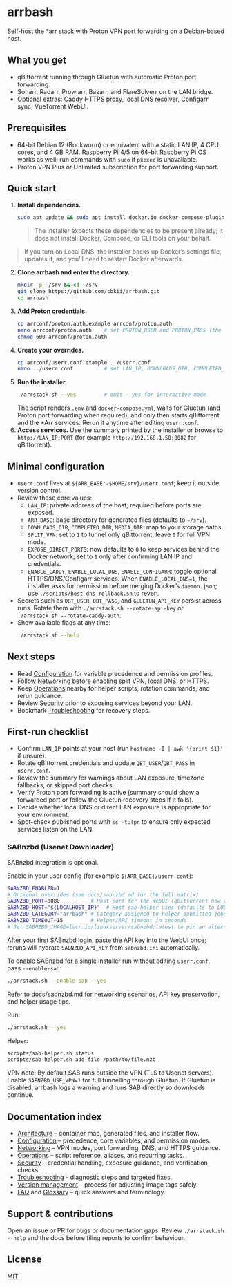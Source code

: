 # arrbash

Self-host the *arr stack with Proton VPN port forwarding on a Debian-based host.

## What you get
- qBittorrent running through Gluetun with automatic Proton port forwarding.
- Sonarr, Radarr, Prowlarr, Bazarr, and FlareSolverr on the LAN bridge.
- Optional extras: Caddy HTTPS proxy, local DNS resolver, Configarr sync, VueTorrent WebUI.

## Prerequisites
- 64-bit Debian 12 (Bookworm) or equivalent with a static LAN IP, 4 CPU cores, and 4 GB RAM. Raspberry Pi 4/5 on 64-bit Raspberry Pi OS works as well; run commands with `sudo` if `pkexec` is unavailable.
- Proton VPN Plus or Unlimited subscription for port forwarding support.

## Quick start
1. **Install dependencies.**
   ```bash
   sudo apt update && sudo apt install docker.io docker-compose-plugin git curl jq openssl
   ```
   > The installer expects these dependencies to be present already; it does not install Docker, Compose, or CLI tools on your behalf.
  > If you turn on Local DNS, the installer backs up Docker’s settings file, updates it, and you’ll need to restart Docker afterwards.
2. **Clone arrbash and enter the directory.**
   ```bash
   mkdir -p ~/srv && cd ~/srv
   git clone https://github.com/cbkii/arrbash.git
   cd arrbash
   ```
3. **Add Proton credentials.**
   ```bash
   cp arrconf/proton.auth.example arrconf/proton.auth
   nano arrconf/proton.auth    # set PROTON_USER and PROTON_PASS (the script appends +pmp)
   chmod 600 arrconf/proton.auth
   ```
4. **Create your overrides.**
   ```bash
   cp arrconf/userr.conf.example ../userr.conf
   nano ../userr.conf          # set LAN_IP, DOWNLOADS_DIR, COMPLETED_DIR, MEDIA_DIR
   ```
5. **Run the installer.**
   ```bash
   ./arrstack.sh --yes         # omit --yes for interactive mode
   ```
   The script renders `.env` and `docker-compose.yml`, waits for Gluetun (and Proton port forwarding when required), and only then starts qBittorrent and the *Arr services. Rerun it anytime after editing `userr.conf`.
6. **Access services.** Use the summary printed by the installer or browse to `http://LAN_IP:PORT` (for example `http://192.168.1.50:8082` for qBittorrent).

## Minimal configuration
- `userr.conf` lives at `${ARR_BASE:-$HOME/srv}/userr.conf`; keep it outside version control.
- Review these core values:
  - `LAN_IP`: private address of the host; required before ports are exposed.
  - `ARR_BASE`: base directory for generated files (defaults to `~/srv`).
  - `DOWNLOADS_DIR`, `COMPLETED_DIR`, `MEDIA_DIR`: map to your storage paths.
  - `SPLIT_VPN`: set to `1` to tunnel only qBittorrent; leave `0` for full VPN mode.
  - `EXPOSE_DIRECT_PORTS`: now defaults to `0` to keep services behind the Docker network; set to `1` only after confirming LAN IP and credentials.
  - `ENABLE_CADDY`, `ENABLE_LOCAL_DNS`, `ENABLE_CONFIGARR`: toggle optional HTTPS/DNS/Configarr services. When `ENABLE_LOCAL_DNS=1`, the installer asks for permission before merging Docker’s `daemon.json`; use `./scripts/host-dns-rollback.sh` to revert.
- Secrets such as `QBT_USER`, `QBT_PASS`, and `GLUETUN_API_KEY` persist across runs. Rotate them with `./arrstack.sh --rotate-api-key` or `./arrstack.sh --rotate-caddy-auth`.
- Show available flags at any time:
  ```bash
  ./arrstack.sh --help
  ```
## Next steps
- Read [Configuration](./docs/configuration.md) for variable precedence and permission profiles.
- Follow [Networking](./docs/networking.md) before enabling split VPN, local DNS, or HTTPS.
- Keep [Operations](./docs/operations.md) nearby for helper scripts, rotation commands, and rerun guidance.
- Review [Security](./docs/security.md) prior to exposing services beyond your LAN.
- Bookmark [Troubleshooting](./docs/troubleshooting.md) for recovery steps.

## First-run checklist
- Confirm `LAN_IP` points at your host (run `hostname -I | awk '{print $1}'` if unsure).
- Rotate qBittorrent credentials and update `QBT_USER`/`QBT_PASS` in `userr.conf`.
- Review the summary for warnings about LAN exposure, timezone fallbacks, or skipped port checks.
- Verify Proton port forwarding is active (summary should show a forwarded port or follow the Gluetun recovery steps if it fails).
- Decide whether local DNS or direct LAN exposure is appropriate for your environment.
- Spot-check published ports with `ss -tulpn` to ensure only expected services listen on the LAN.

### SABnzbd (Usenet Downloader)

SABnzbd integration is optional.

Enable in your user config (for example `${ARR_BASE}/userr.conf`):

```bash
SABNZBD_ENABLED=1
# Optional overrides (see docs/sabnzbd.md for the full matrix)
SABNZBD_PORT=8080          # Host port for the WebUI (qBittorrent now defaults to 8082)
SABNZBD_HOST="${LOCALHOST_IP}"  # Host sab-helper uses (defaults to LOCALHOST_IP)
SABNZBD_CATEGORY="arrbash" # Category assigned to helper-submitted jobs
SABNZBD_TIMEOUT=15         # Helper/API timeout in seconds
# Set SABNZBD_IMAGE=lscr.io/linuxserver/sabnzbd:latest to pin an alternate container tag
```

After your first SABnzbd login, paste the API key into the WebUI once; reruns will hydrate
`SABNZBD_API_KEY` from `sabnzbd.ini` automatically.

To enable SABnzbd for a single installer run without editing `userr.conf`, pass `--enable-sab`:

```bash
./arrstack.sh --enable-sab --yes
```

Refer to [docs/sabnzbd.md](docs/sabnzbd.md) for networking scenarios, API key preservation,
and helper usage tips.

Run:

```bash
./arrstack.sh --yes
```

Helper:

```bash
scripts/sab-helper.sh status
scripts/sab-helper.sh add-file /path/to/file.nzb
```

VPN note:
By default SAB runs outside the VPN (TLS to Usenet servers). Enable `SABNZBD_USE_VPN=1` for full tunnelling through Gluetun.
If Gluetun is disabled, arrbash logs a warning and runs SAB directly so downloads continue.

## Documentation index
- [Architecture](./docs/architecture.md) – container map, generated files, and installer flow.
- [Configuration](./docs/configuration.md) – precedence, core variables, and permission modes.
- [Networking](./docs/networking.md) – VPN modes, port forwarding, DNS, and HTTPS guidance.
- [Operations](./docs/operations.md) – script reference, aliases, and recurring tasks.
- [Security](./docs/security.md) – credential handling, exposure guidance, and verification checks.
- [Troubleshooting](./docs/troubleshooting.md) – diagnostic steps and targeted fixes.
- [Version management](./docs/version-management.md) – process for adjusting image tags safely.
- [FAQ](./docs/faq.md) and [Glossary](./docs/glossary.md) – quick answers and terminology.

## Support & contributions
Open an issue or PR for bugs or documentation gaps. Review `./arrstack.sh --help` and the docs before filing reports to confirm behaviour.

## License
[MIT](./LICENSE)

